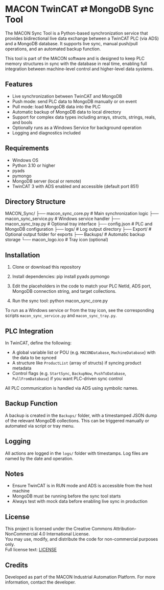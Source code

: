 # MACON TwinCAT ⇄ MongoDB Sync Tool

The MACON Sync Tool is a Python-based synchronization service that provides bidirectional live data exchange between a TwinCAT PLC (via ADS) and a MongoDB database. It supports live sync, manual push/pull operations, and an automated backup function.

This tool is part of the MACON software and is designed to keep PLC memory structures in sync with the database in real time, enabling full integration between machine-level control and higher-level data systems.

## Features

- Live synchronization between TwinCAT and MongoDB
- Push mode: send PLC data to MongoDB manually or on event
- Pull mode: load MongoDB data into the PLC
- Automatic backup of MongoDB data to local directory
- Support for complex data types including arrays, structs, strings, reals, and bools
- Optionally runs as a Windows Service for background operation
- Logging and diagnostics included

## Requirements

- Windows OS
- Python 3.10 or higher
- pyads
- pymongo
- MongoDB server (local or remote)
- TwinCAT 3 with ADS enabled and accessible (default port 851)

## Directory Structure

MACON_Sync/
├── macon_sync_core.py # Main synchronization logic
├── macon_sync_service.py # Windows service handler
├── macon_sync_tray.py # Optional tray interface
├── config.json # PLC and MongoDB configuration
├── logs/ # Log output directory
├── Export/ # Optional output folder for exports
├── Backups/ # Automatic backup storage
└── macon_logo.ico # Tray icon (optional)

## Installation

1. Clone or download this repository
2. Install dependencies:
pip install pyads pymongo

3. Edit the placeholders in the code to match your PLC NetId, ADS port, MongoDB connection string, and target collections.
4. Run the sync tool:
python macon_sync_core.py


To run as a Windows service or from the tray icon, see the corresponding scripts `macon_sync_service.py` and `macon_sync_tray.py`.

## PLC Integration

In TwinCAT, define the following:
- A global variable list or POU (e.g. `MACONDatabase`, `MachineDatabase`) with the data to be synced
- A structure like `ProductList` (array of structs) if syncing product metadata
- Control flags (e.g. `StartSync`, `BackupNow`, `PushToDatabase`, `PullFromDatabase`) if you want PLC-driven sync control

All PLC communication is handled via ADS using symbolic names.

## Backup Function

A backup is created in the `Backups/` folder, with a timestamped JSON dump of the relevant MongoDB collections. This can be triggered manually or automated via script or tray menu.

## Logging

All actions are logged in the `logs/` folder with timestamps. Log files are named by the date and operation.

## Notes

- Ensure TwinCAT is in RUN mode and ADS is accessible from the host machine
- MongoDB must be running before the sync tool starts
- Always test with mock data before enabling live sync in production

## License

This project is licensed under the Creative Commons Attribution-NonCommercial 4.0 International License.  
You may use, modify, and distribute the code for non-commercial purposes only.  
Full license text: [LICENSE](./LICENSE)


## Credits

Developed as part of the MACON Industrial Automation Platform. For more information, contact the developer.
